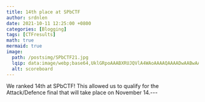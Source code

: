 ```yaml
---
title: 14th place at SPbCTF
author: srdnlen
date: 2021-10-11 12:25:00 +0800
categories: [Blogging]
tags: [CTFresults]
math: true
mermaid: true
image:
  path: /postsimg/SPbCTF21.jpg
  lqip: data:image/webp;base64,UklGRpoAAABXRUJQVlA4WAoAAAAQAAAADwAABwAAQUxQSDIAAAARL0AmbZurmr57yyIiqE8oiG0bejIYEQTgqiDA9vqnsUSI6H+oAERp2HZ65qP/VIAWAFZQOCBCAAAA8AEAnQEqEAAIAAVAfCWkAALp8sF8rgRgAP7o9FDvMCkMde9PK7euH5M1m6VWoDXf2FkP3BqV0ZYbO6NA/VFIAAAA
  alt: scoreboard
---
```

We ranked 14th at SPbCTF! This allowed us to qualify for the Attack/Defence final that will take place on November 14.---